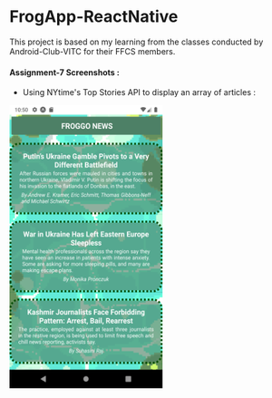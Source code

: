 # FrogApp-ReactNative

This project is based on my learning from the classes conducted by Android-Club-VITC for their FFCS members.

#### Assignment-7 Screenshots :
- Using NYtime's Top Stories API to display an array of articles :
<img src="/screenshots/news.png" width="270" height="500">
